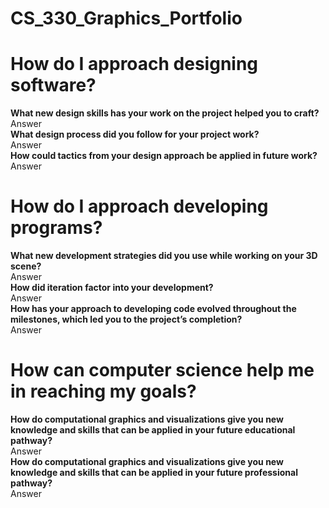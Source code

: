 # CS_330_Graphics_Portfolio

# How do I approach designing software?
**What new design skills has your work on the project helped you to craft?** <br />
Answer <br />
**What design process did you follow for your project work?** <br />
Answer <br />
**How could tactics from your design approach be applied in future work?** <br />
Answer <br />
# How do I approach developing programs?
**What new development strategies did you use while working on your 3D scene?** <br />
Answer <br />
**How did iteration factor into your development?** <br />
Answer <br />
**How has your approach to developing code evolved throughout the milestones, which led you to the project’s completion?** <br />
Answer <br />
# How can computer science help me in reaching my goals?
**How do computational graphics and visualizations give you new knowledge and skills that can be applied in your future educational pathway?** <br />
Answer <br />
**How do computational graphics and visualizations give you new knowledge and skills that can be applied in your future professional pathway?** <br />
Answer <br />
